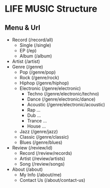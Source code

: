 # LIFE MUSIC Structure

## Menu & Url

- Record (/record/all)
  - Single (/single)
  - EP (/ep)
  - Album (/album)
- Artist (/artist)
- Genre (/genre)
  - Pop (/genre/pop)
  - Rock (/genre/rock)
  - Hiphop (/genre/hiphop)
  - Electronic (/genre/electronic)
    - Techno (/genre/electronic/techno)
    - Dance (/genre/electronic/dance)
    - Acoustic (/genre/electronic/acoustic)
    - Rap ...
    - Dub ...
    - Trance ...
    - House ...
  - Jazz (/genre/jazz)
  - Classic (/genre/classic)
  - Blues (/genre/blues)
- Review (/review/id)
  - Record (/review/records)
  - Artist (/review/artists)
  - Song (/review/songs)
- About (/about)
  - My Info (/about/me)
  - Contact Us (/about/contact-us)
  
